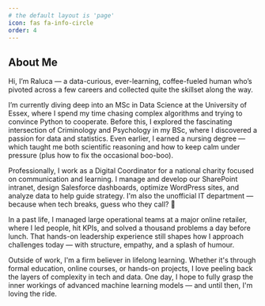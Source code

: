 ```yaml
---
# the default layout is 'page'
icon: fas fa-info-circle
order: 4
---
```


## About Me

Hi, I’m Raluca — a data-curious, ever-learning, coffee-fueled human who’s pivoted across a few careers and collected quite the skillset along the way.

I’m currently diving deep into an MSc in Data Science at the University of Essex, where I spend my time chasing complex algorithms and trying to convince Python to cooperate. Before this, I explored the fascinating intersection of Criminology and Psychology in my BSc, where I discovered a passion for data and statistics. Even earlier, I earned a nursing degree — which taught me both scientific reasoning and how to keep calm under pressure (plus how to fix the occasional boo-boo).

Professionally, I work as a Digital Coordinator for a national charity focused on communication and learning. I manage and develop our SharePoint intranet, design Salesforce dashboards, optimize WordPress sites, and analyze data to help guide strategy. I'm also the unofficial IT department — because when tech breaks, guess who they call? 👋

In a past life, I managed large operational teams at a major online retailer, where I led people, hit KPIs, and solved a thousand problems a day before lunch. That hands-on leadership experience still shapes how I approach challenges today — with structure, empathy, and a splash of humour.

Outside of work, I'm a firm believer in lifelong learning. Whether it's through formal education, online courses, or hands-on projects, I love peeling back the layers of complexity in tech and data. One day, I hope to fully grasp the inner workings of advanced machine learning models — and until then, I'm loving the ride.

